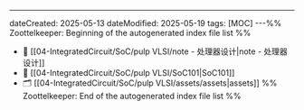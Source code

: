 ---
dateCreated: 2025-05-13
dateModified: 2025-05-19
tags: [MOC]
---%% Zoottelkeeper: Beginning of the autogenerated index file list  %%
- 📄 [[04-IntegratedCircuit/SoC/pulp VLSI/note - 处理器设计|note - 处理器设计]]
- 📄 [[04-IntegratedCircuit/SoC/pulp VLSI/SoC101|SoC101]]
- 🗂️ [[04-IntegratedCircuit/SoC/pulp VLSI/assets/assets|assets]]
%% Zoottelkeeper: End of the autogenerated index file list  %%
